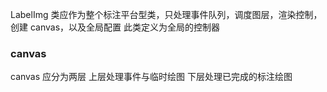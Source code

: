 LabelImg 类应作为整个标注平台型类，只处理事件队列，调度图层，渲染控制，创建 canvas，以及全局配置
此类定义为全局的控制器

### canvas
canvas 应分为两层
上层处理事件与临时绘图
下层处理已完成的标注绘图

